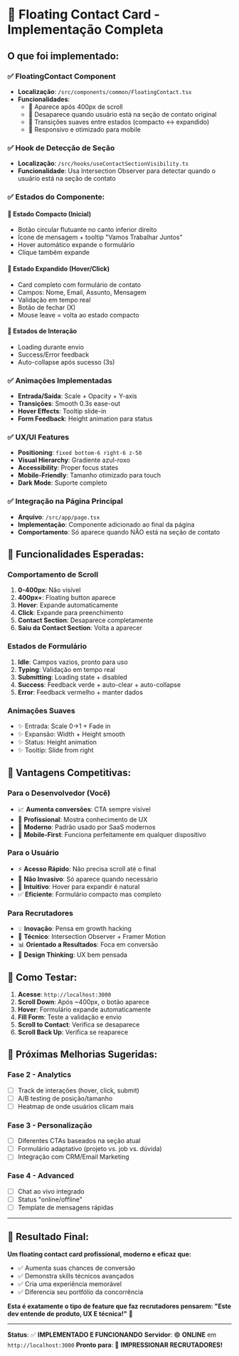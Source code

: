 # 🚀 Floating Contact Card - Implementação Completa

## O que foi implementado:

### ✅ **FloatingContact Component**
- **Localização**: `/src/components/common/FloatingContact.tsx`
- **Funcionalidades**:
  - 💫 Aparece após 400px de scroll
  - 🎯 Desaparece quando usuário está na seção de contato original
  - 🔄 Transições suaves entre estados (compacto ↔ expandido)
  - 📱 Responsivo e otimizado para mobile

### ✅ **Hook de Detecção de Seção**
- **Localização**: `/src/hooks/useContactSectionVisibility.ts`
- **Funcionalidade**: Usa Intersection Observer para detectar quando o usuário está na seção de contato

### ✅ **Estados do Componente**:

#### 🔹 **Estado Compacto (Inicial)**
- Botão circular flutuante no canto inferior direito
- Ícone de mensagem + tooltip "Vamos Trabalhar Juntos"
- Hover automático expande o formulário
- Clique também expande

#### 🔹 **Estado Expandido (Hover/Click)**
- Card completo com formulário de contato
- Campos: Nome, Email, Assunto, Mensagem
- Validação em tempo real
- Botão de fechar (X)
- Mouse leave = volta ao estado compacto

#### 🔹 **Estados de Interação**
- Loading durante envio
- Success/Error feedback
- Auto-collapse após sucesso (3s)

### ✅ **Animações Implementadas**
- **Entrada/Saída**: Scale + Opacity + Y-axis
- **Transições**: Smooth 0.3s ease-out
- **Hover Effects**: Tooltip slide-in
- **Form Feedback**: Height animation para status

### ✅ **UX/UI Features**
- **Positioning**: `fixed bottom-6 right-6 z-50`
- **Visual Hierarchy**: Gradiente azul-roxo
- **Accessibility**: Proper focus states
- **Mobile-Friendly**: Tamanho otimizado para touch
- **Dark Mode**: Suporte completo

### ✅ **Integração na Página Principal**
- **Arquivo**: `/src/app/page.tsx`
- **Implementação**: Componente adicionado ao final da página
- **Comportamento**: Só aparece quando NÃO está na seção de contato

## 🎯 Funcionalidades Esperadas:

### **Comportamento de Scroll**
1. **0-400px**: Não visível
2. **400px+**: Floating button aparece
3. **Hover**: Expande automaticamente
4. **Click**: Expande para preenchimento
5. **Contact Section**: Desaparece completamente
6. **Saiu da Contact Section**: Volta a aparecer

### **Estados de Formulário**
1. **Idle**: Campos vazios, pronto para uso
2. **Typing**: Validação em tempo real
3. **Submitting**: Loading state + disabled
4. **Success**: Feedback verde + auto-clear + auto-collapse
5. **Error**: Feedback vermelho + manter dados

### **Animações Suaves**
- ✨ Entrada: Scale 0→1 + Fade in
- ✨ Expansão: Width + Height smooth
- ✨ Status: Height animation
- ✨ Tooltip: Slide from right

## 🚀 Vantagens Competitivas:

### **Para o Desenvolvedor (Você)**
- 📈 **Aumenta conversões**: CTA sempre visível
- 💼 **Profissional**: Mostra conhecimento de UX
- 🎨 **Moderno**: Padrão usado por SaaS modernos
- 📱 **Mobile-First**: Funciona perfeitamente em qualquer dispositivo

### **Para o Usuário**
- ⚡ **Acesso Rápido**: Não precisa scroll até o final
- 🎯 **Não Invasivo**: Só aparece quando necessário
- 🤝 **Intuitivo**: Hover para expandir é natural
- ✅ **Eficiente**: Formulário compacto mas completo

### **Para Recrutadores**
- 💡 **Inovação**: Pensa em growth hacking
- 🔧 **Técnico**: Intersection Observer + Framer Motion
- 📊 **Orientado a Resultados**: Foca em conversão
- 🎨 **Design Thinking**: UX bem pensada

## 🧪 Como Testar:

1. **Acesse**: `http://localhost:3000`
2. **Scroll Down**: Após ~400px, o botão aparece
3. **Hover**: Formulário expande automaticamente
4. **Fill Form**: Teste a validação e envio
5. **Scroll to Contact**: Verifica se desaparece
6. **Scroll Back Up**: Verifica se reaparece

## 📱 Próximas Melhorias Sugeridas:

### **Fase 2 - Analytics**
- [ ] Track de interações (hover, click, submit)
- [ ] A/B testing de posição/tamanho
- [ ] Heatmap de onde usuários clicam mais

### **Fase 3 - Personalização**
- [ ] Diferentes CTAs baseados na seção atual
- [ ] Formulário adaptativo (projeto vs. job vs. dúvida)
- [ ] Integração com CRM/Email Marketing

### **Fase 4 - Advanced**
- [ ] Chat ao vivo integrado
- [ ] Status "online/offline"
- [ ] Template de mensagens rápidas

---

## 🎉 Resultado Final:

**Um floating contact card profissional, moderno e eficaz que:**
- ✅ Aumenta suas chances de conversão
- ✅ Demonstra skills técnicos avançados
- ✅ Cria uma experiência memorável
- ✅ Diferencia seu portfólio da concorrência

**Esta é exatamente o tipo de feature que faz recrutadores pensarem: "Este dev entende de produto, UX E técnica!"** 🚀

---

**Status**: ✅ **IMPLEMENTADO E FUNCIONANDO**
**Servidor**: 🟢 **ONLINE** em `http://localhost:3000`
**Pronto para**: 🎯 **IMPRESSIONAR RECRUTADORES!**
